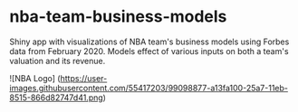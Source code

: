 # nba-team-business-models

Shiny app with visualizations of NBA team's business models using Forbes data 
from February 2020. Models effect of various inputs on both a team's valuation
and its revenue.

![NBA Logo]
(https://user-images.githubusercontent.com/55417203/99098877-a13fa100-25a7-11eb-8515-866d82747d41.png)

